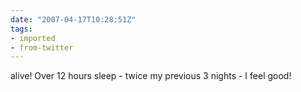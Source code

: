 ```yaml
---
date: "2007-04-17T10:28:51Z"
tags:
- imported
- from-twitter
---
```

alive! Over 12 hours sleep - twice my previous 3 nights - I feel good!
